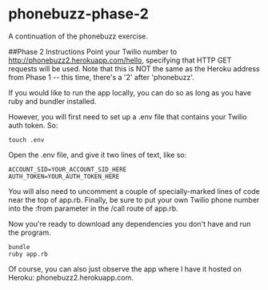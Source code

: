 phonebuzz-phase-2
=================

A continuation of the phonebuzz exercise.

##Phase 2 Instructions
Point your Twilio number to http://phonebuzz2.herokuapp.com/hello, specifying that HTTP GET requests will be used. Note that this is NOT the same as the Heroku address from Phase 1 -- this time, there's a '2' after 'phonebuzz'.

If you would like to run the app locally, you can do so as long as you have ruby and bundler installed.

However, you will first need to set up a .env file that contains your Twilio auth token. So:
```
touch .env
```
Open the .env file, and give it two lines of text, like so:
```
ACCOUNT_SID=YOUR_ACCOUNT_SID_HERE
AUTH_TOKEN=YOUR_AUTH_TOKEN_HERE
```
You will also need to uncomment a couple of specially-marked lines of code near the top of app.rb. Finally, be sure to put your own Twilio phone number into the :from parameter in the /call route of app.rb.

Now you're ready to download any dependencies you don't have and run the program.
```
bundle
ruby app.rb
```

Of course, you can also just observe the app where I have it hosted on Heroku: phonebuzz2.herokuapp.com.